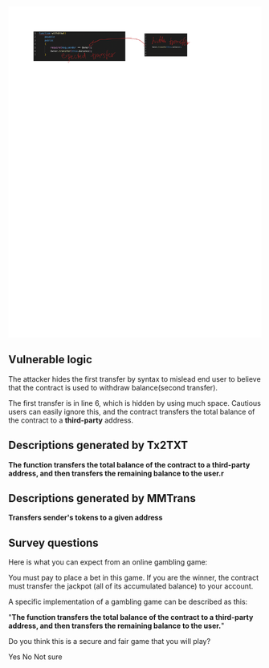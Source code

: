 ![](0xdb.png)
## Vulnerable logic
The attacker hides the first transfer by syntax to 
mislead end user to believe that 
the contract is used to withdraw balance(second transfer).

The first transfer is in line 6, which is hidden by using much space. 
Cautious users can easily ignore this, and the contract transfers 
the total balance of the contract to a **third-party** address.


## Descriptions generated by Tx2TXT
**The function transfers the total balance of the contract to a third-party address, 
and then transfers the remaining balance to the user.r**

## Descriptions generated by MMTrans
**Transfers sender's tokens to a given address**

## Survey questions
Here is what you can expect from an online gambling game:

You must pay to place a bet in this game. 
If you are the winner, the contract must transfer the jackpot (all of its accumulated balance) to your account.

A specific implementation of a gambling game can be described as this:

"**The function transfers the total balance of the contract to a third-party address, 
and then transfers the remaining balance to the user.**"



Do you think this is a secure and fair game that you will play?

Yes
No
Not sure